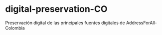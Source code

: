 # digital-preservation-CO
Preservación digital de las principales fuentes digitales de AddressForAll-Colombia
